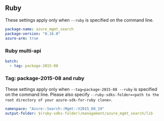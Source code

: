 ## Ruby

These settings apply only when `--ruby` is specified on the command line.

``` yaml
package-name: azure_mgmt_search
package-version: "0.16.0"
azure-arm: true
```

### Ruby multi-api

``` yaml $(ruby) && $(multiapi)
batch:
  - tag: package-2015-08
```

### Tag: package-2015-08 and ruby

These settings apply only when `--tag=package-2015-08 --ruby` is specified on the command line.
Please also specify `--ruby-sdks-folder=<path to the root directory of your azure-sdk-for-ruby clone>`.

``` yaml $(tag) == 'package-2015-08' && $(ruby)
namespace: "Azure::Search::Mgmt::V2015_08_19"
output-folder: $(ruby-sdks-folder)/management/azure_mgmt_search/lib
```
